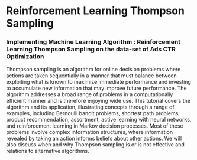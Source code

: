 # Reinforcement Learning Thompson Sampling
### Implementing Machine Learning Algorithm :  Reinforcement Learning Thompson Sampling on the data-set of Ads CTR Optimization
Thompson sampling is an algorithm for online decision problems where actions are taken sequentially in a manner that
must balance between exploiting what is known to maximize immediate performance and investing to accumulate
new information that may improve future performance. The
algorithm addresses a broad range of problems in a computationally efficient manner and is therefore enjoying wide
use. This tutorial covers the algorithm and its application,
illustrating concepts through a range of examples, including
Bernoulli bandit problems, shortest path problems, product
recommendation, assortment, active learning with neural
networks, and reinforcement learning in Markov decision
processes. Most of these problems involve complex information structures, where information revealed by taking an
action informs beliefs about other actions. We will also discuss when and why Thompson sampling is or is not effective
and relations to alternative algorithms.

